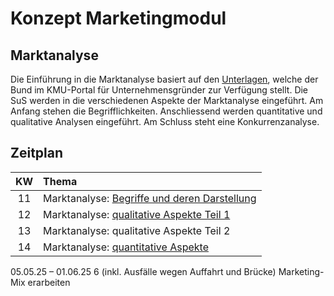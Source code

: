 # Konzept Marketingmodul

## Marktanalyse

Die Einführung in die Marktanalyse basiert auf den 
[Unterlagen](https://www.kmu.admin.ch/kmu/de/home/praktisches-wissen/kmu-gruenden/firmengruendung/erste-schritte/gut-geplanter-start/marktanalyse.html), 
welche der Bund im KMU-Portal für Unternehmensgründer zur Verfügung stellt. Die
SuS werden in die verschiedenen Aspekte der Marktanalyse eingeführt. Am Anfang
stehen die Begrifflichkeiten. Anschliessend werden quantitative und qualitative
Analysen eingeführt. Am Schluss steht eine Konkurrenzanalyse.

## Zeitplan

| KW |  Thema |
| :---: | :--- |
| 11 | Marktanalyse: [Begriffe und deren Darstellung](begriffe.md) |
| 12 | Marktanalyse: [qualitative Aspekte Teil 1](qualitativ.md) |
| 13 | Marktanalyse: qualitative Aspekte Teil 2 |
| 14 | Marktanalyse: [quantitative Aspekte](quantitativ.md) |




05.05.25 – 01.06.25	6 (inkl. Ausfälle wegen Auffahrt und Brücke)
Marketing-Mix erarbeiten 